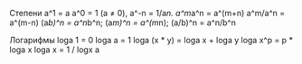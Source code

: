 Степени
a^1 = а
a^0 = 1 (a ≠ 0), 
a^-n = 1/a*n.
a^m*a^n = a^(m+n)
a^m/a^n = a^(m-n)
(a*b)^n = a^n*b^n;
(a*m)^n = a^(m*n);
(a/b)^n = a^n/b^n

Логарифмы
loga 1 = 0
loga a = 1
loga (x * y) = loga x + loga y
loga x^p = p * loga x
loga x = 1 / logx a